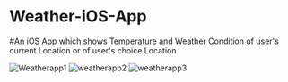 # Weather-iOS-App

#An iOS App which shows Temperature and Weather Condition of user's current Location or of user's choice Location

![Weatherapp1](https://user-images.githubusercontent.com/76722178/167314103-eff70cdd-63b4-48e5-88ff-beac89b55d8b.png)
![weatherapp2](https://user-images.githubusercontent.com/76722178/167314107-c7fcb2c7-f950-4709-b2bf-0406ab742b0e.png)
![weatherapp3](https://user-images.githubusercontent.com/76722178/167314111-85e29bcc-49e3-49d5-97f8-9c7d46284d6e.png)
